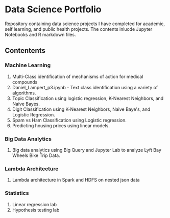 # Data Science Portfolio
Repository containing data science projects I have completed for academic, self learning, and public health projects. The contents inlucde Jupyter Notebooks and R markdown files.
## Contentents
### Machine Learning
1. Multi-Class identification of mechanisms of action for medical compounds
2. Daniel_Lampert_p3.ipynb - Text class identification using a variety of algorithms.
3. Topic Classification using logistic regression, K-Nearest Neighbors, and Naive Bayes.
4. Digit Classification using K-Nearest Neighbors, Naive Baye's, and Logistic Regression. 
5. Spam vs Ham Classification using Logistic regression.
6. Predicting housing prices using linear models.
### Big Data Analytics
1. Big data analytics using Big Query and Jupyter Lab to analyze Lyft Bay Wheels Bike Trip Data.
### Lambda Architecture 
1. Lambda architecture in Spark and HDFS on nested json data
### Statistics 
1. Linear regression lab
2. Hypothesis testing lab
